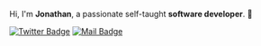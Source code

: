 Hi, I'm **Jonathan**, a passionate self-taught **software developer**. 👋


[![Twitter Badge](https://img.shields.io/badge/-@fj__onathan-1ca0f1?style=flat-square&labelColor=1ca0f1&logo=twitter&logoColor=white&link=https://twitter.com/fj_onathan)](https://twitter.com/fj_onathan)
[![Mail Badge](https://img.shields.io/badge/-fj--onathan@outlook.com-8B89CC?style=flat-square&logo=Protonmail&logoColor=white&link=mailto:fj-onathan@outlook.com)](mailto:fj-onathan@outlook.com)

<!--
**fj-onathan/fj-onathan** is a ✨ _special_ ✨ repository because its `README.md` (this file) appears on your GitHub profile.

Here are some ideas to get you started:

- 🔭 I’m currently working on ...
- 🌱 I’m currently learning ...
- 👯 I’m looking to collaborate on ...
- 🤔 I’m looking for help with ...
- 💬 Ask me about ...
- 📫 How to reach me: ...
- 😄 Pronouns: ...
- ⚡ Fun fact: ...
-->
